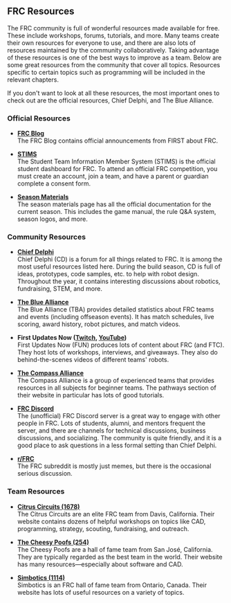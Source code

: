 ## FRC Resources

The FRC community is full of wonderful resources made available for free. These include workshops, forums, tutorials, and more. Many teams create their own resources for everyone to use, and there are also lots of resources maintained by the community collaboratively. Taking advantage of these resources is one of the best ways to improve as a team. Below are some great resources from the community that cover all topics. Resources specific to certain topics such as programming will be included in the relevant chapters.

If you don't want to look at all these resources, the most important ones to check out are the official resources, Chief Delphi, and The Blue Alliance.

### Official Resources

- **[FRC Blog](https://www.firstinspires.org/robotics/frc/blog/)** <br>
The FRC Blog contains official announcements from FIRST about FRC.

- **[STIMS](https://my.firstinspires.org/Dashboard//)** <br>
The Student Team Information Member System (STIMS) is the official student dashboard for FRC. To attend an official FRC competition, you must create an account, join a team, and have a parent or guardian complete a consent form.

- **[Season Materials](https://www.firstinspires.org/resource-library/frc/competition-manual-qa-system)** <br>
The season materials page has all the official documentation for the current season. This includes the game manual, the rule Q&A system, season logos, and more.

### Community Resources

- **[Chief Delphi](https://www.chiefdelphi.com/)** <br>
Chief Delphi (CD) is a forum for all things related to FRC. It is among the most useful resources listed here. During the build season, CD is full of ideas, prototypes, code samples, etc. to help with robot design. Throughout the year, it contains interesting discussions about robotics, fundraising, STEM, and more.

- **[The Blue Alliance](https://www.thebluealliance.com/)** <br>
The Blue Alliance (TBA) provides detailed statistics about FRC teams and events (including offseason events). It has match schedules, live scoring, award history, robot pictures, and match videos.

- **First Updates Now ([Twitch](https://www.twitch.tv/firstupdatesnow), [YouTube](https://www.youtube.com/c/FirstUpdatesNow))** <br>
First Updates Now (FUN) produces lots of content about FRC (and FTC). They host lots of workshops, interviews, and giveaways. They also do behind-the-scenes videos of different teams' robots.

- **[The Compass Alliance](https://www.thecompassalliance.org/)** <br>
The Compass Alliance is a group of experienced teams that provides resources in all subjects for beginner teams. The pathways section of their website in particular has lots of good tutorials.

- **[FRC Discord](https://discord.gg/frc)** <br>
The (unofficial) FRC Discord server is a great way to engage with other people in FRC. Lots of students, alumni, and mentors frequent the server, and there are channels for technical discussions, business discussions, and socializing. The community is quite friendly, and it is a good place to ask questions in a less formal setting than Chief Delphi.

- **[r/FRC](https://www.reddit.com/r/FRC/)** <br>
The FRC subreddit is mostly just memes, but there is the occasional serious discussion.

### Team Resources

- **[Citrus Circuits (1678)](https://www.citruscircuits.org/fallworkshops.html)** <br>
The Citrus Circuits are an elite FRC team from Davis, California. Their website contains dozens of helpful workshops on topics like CAD, programming, strategy, scouting, fundraising, and outreach.

- **[The Cheesy Poofs (254)](https://www.team254.com/resources/)** <br>
The Cheesy Poofs are a hall of fame team from San José, California. They are typically regarded as the best team in the world. Their website has many resources—especially about software and CAD.

- **[Simbotics (1114)](https://www.simbotics.org/resources/)** <br>
Simbotics is an FRC hall of fame team from Ontario, Canada. Their website has lots of useful resources on a variety of topics.
